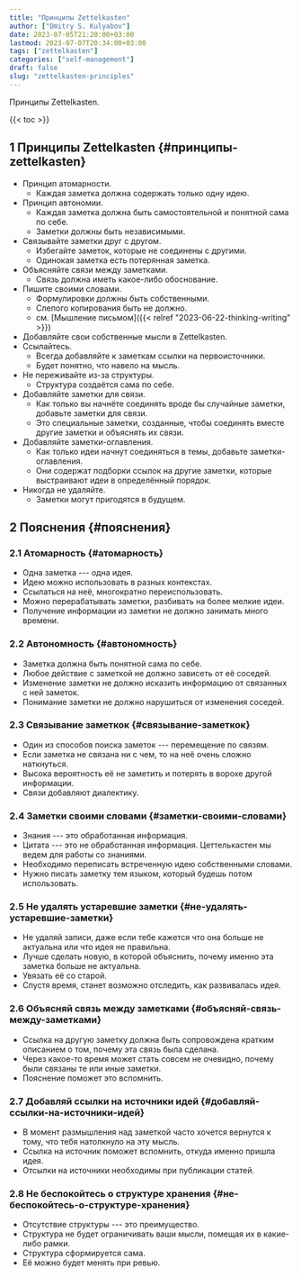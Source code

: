 ```yaml
---
title: "Принципы Zettelkasten"
author: ["Dmitry S. Kulyabov"]
date: 2023-07-05T21:20:00+03:00
lastmod: 2023-07-07T20:34:00+03:00
tags: ["zettelkasten"]
categories: ["self-management"]
draft: false
slug: "zettelkasten-principles"
---
```


Принципы Zettelkasten.

<!--more-->

{{< toc >}}


## <span class="section-num">1</span> Принципы Zettelkasten {#принципы-zettelkasten}

-   Принцип атомарности.
    -   Каждая заметка должна содержать только одну идею.
-   Принцип автономии.
    -   Каждая заметка должна быть самостоятельной и понятной сама по себе.
    -   Заметки должны быть независимыми.
-   Связывайте заметки друг с другом.
    -   Избегайте заметок, которые не соединены с другими.
    -   Одинокая заметка есть потерянная заметка.
-   Объясняйте связи между заметками.
    -   Связь должна иметь какое-либо обоснование.
-   Пишите своими словами.
    -   Формулировки должны быть собственными.
    -   Слепого копирования быть не должно.
    -   см. [Мышление письмом]({{< relref "2023-06-22-thinking-writing" >}})
-   Добавляйте свои собственные мысли в Zettelkasten.
-   Ссылайтесь.
    -   Всегда добавляйте к заметкам ссылки на первоисточники.
    -   Будет понятно, что навело на мысль.
-   Не переживайте из-за структуры.
    -   Структура создаётся сама по себе.
-   Добавляйте заметки для связи.
    -   Как только вы начнёте соединять вроде бы случайные заметки, добавьте заметки для связи.
    -   Это специальные заметки, созданные, чтобы соединять вместе другие заметки и объяснять их связи.
-   Добавляйте заметки-оглавления.
    -   Как только идеи начнут соединяться в темы, добавьте заметки-оглавления.
    -   Они содержат подборки ссылок на другие заметки, которые выстраивают идеи в определённый порядок.
-   Никогда не удаляйте.
    -   Заметки могут пригодятся в будущем.


## <span class="section-num">2</span> Пояснения {#пояснения}


### <span class="section-num">2.1</span> Атомарность {#атомарность}

-   Одна заметка --- одна идея.
-   Идею можно использовать в разных контекстах.
-   Ссылаться на неё, многократно переиспользовать.
-   Можно перерабатывать заметки, разбивать на более мелкие идеи.
-   Получение информации из заметки не должно занимать много времени.


### <span class="section-num">2.2</span> Автономность {#автономность}

-   Заметка должна быть понятной сама по себе.
-   Любое действие с заметкой не должно зависеть от её соседей.
-   Изменение заметки не должно исказить информацию от связанных с ней заметок.
-   Понимание заметки не должно нарушиться от изменения соседей.


### <span class="section-num">2.3</span> Связывание заметкок {#связывание-заметкок}

-   Один из способов поиска заметок --- перемещение по связям.
-   Если заметка не связана ни с чем, то на неё очень сложно наткнуться.
-   Высока вероятность её не заметить и потерять в ворохе другой информации.
-   Связи добавляют диалектику.


### <span class="section-num">2.4</span> Заметки своими словами {#заметки-своими-словами}

-   Знания --- это обработанная информация.
-   Цитата --- это не обработанная информация. Цеттелькастен мы ведем для работы со знаниями.
-   Необходимо переписать встреченную идею собственными словами.
-   Нужно писать заметку тем языком, который будешь потом использовать.


### <span class="section-num">2.5</span> Не удалять устаревшие заметки {#не-удалять-устаревшие-заметки}

-   Не удаляй записи, даже если тебе кажется что она больше не актуальна или что идея не правильна.
-   Лучше сделать новую, в которой объяснить, почему именно эта заметка больше не актуальна.
-   Увязать её со старой.
-   Спустя время, станет возможно отследить, как развивалась идея.


### <span class="section-num">2.6</span> Объясняй связь между заметками {#объясняй-связь-между-заметками}

-   Ссылка на другую заметку должна быть сопровождена кратким описанием о том, почему эта связь была сделана.
-   Через какое-то время может стать совсем не очевидно, почему были связаны те или иные заметки.
-   Пояснение поможет это вспомнить.


### <span class="section-num">2.7</span> Добавляй ссылки на источники идей {#добавляй-ссылки-на-источники-идей}

-   В момент размышления над заметкой часто хочется вернутся к тому, что тебя натолкнуло на эту мысль.
-   Ссылка на источник поможет вспомнить, откуда именно пришла идея.
-   Отсылки на источники необходимы при публикации статей.


### <span class="section-num">2.8</span> Не беспокойтесь о структуре хранения {#не-беспокойтесь-о-структуре-хранения}

-   Отсутствие структуры --- это преимущество.
-   Структура не будет ограничивать ваши мысли, помещая их в какие-либо рамки.
-   Структура сформируется сама.
-   Её можно будет менять при ревью.
